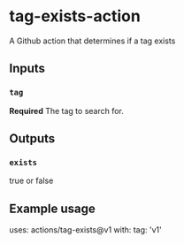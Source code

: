 # tag-exists-action
A Github action that determines if a tag exists

## Inputs

### `tag`

**Required** The tag to search for.

## Outputs

### `exists`

true or false

## Example usage

uses: actions/tag-exists@v1
with:
  tag: 'v1'